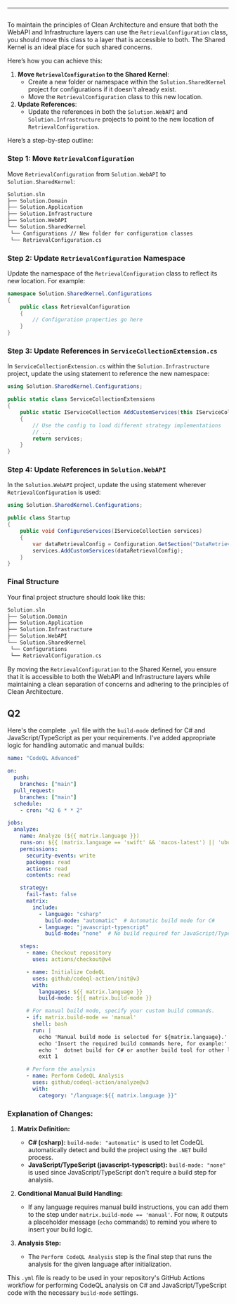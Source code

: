 ---

##

To maintain the principles of Clean Architecture and ensure that both the WebAPI and Infrastructure layers can use the `RetrievalConfiguration` class, you should move this class to a layer that is accessible to both. The Shared Kernel is an ideal place for such shared concerns.

Here’s how you can achieve this:

1. **Move `RetrievalConfiguration` to the Shared Kernel**:
   - Create a new folder or namespace within the `Solution.SharedKernel` project for configurations if it doesn't already exist.
   - Move the `RetrievalConfiguration` class to this new location.
2. **Update References**:
   - Update the references in both the `Solution.WebAPI` and `Solution.Infrastructure` projects to point to the new location of `RetrievalConfiguration`.

Here’s a step-by-step outline:

### Step 1: Move `RetrievalConfiguration`

Move `RetrievalConfiguration` from `Solution.WebAPI` to `Solution.SharedKernel`:

```markdown
Solution.sln  
├── Solution.Domain  
├── Solution.Application  
├── Solution.Infrastructure  
├── Solution.WebAPI  
└── Solution.SharedKernel  
 └── Configurations // New folder for configuration classes  
 └── RetrievalConfiguration.cs
```

### Step 2: Update `RetrievalConfiguration` Namespace

Update the namespace of the `RetrievalConfiguration` class to reflect its new location. For example:

```csharp
namespace Solution.SharedKernel.Configurations
{
    public class RetrievalConfiguration
    {
        // Configuration properties go here
    }
}
```

### Step 3: Update References in `ServiceCollectionExtension.cs`

In `ServiceCollectionExtension.cs` within the `Solution.Infrastructure` project, update the using statement to reference the new namespace:

```csharp
using Solution.SharedKernel.Configurations;

public static class ServiceCollectionExtensions
{
    public static IServiceCollection AddCustomServices(this IServiceCollection services, RetrievalConfiguration config)
    {
        // Use the config to load different strategy implementations
        // ...
        return services;
    }
}
```

### Step 4: Update References in `Solution.WebAPI`

In the `Solution.WebAPI` project, update the using statement wherever `RetrievalConfiguration` is used:

```csharp
using Solution.SharedKernel.Configurations;

public class Startup
{
    public void ConfigureServices(IServiceCollection services)
    {
        var dataRetrievalConfig = Configuration.GetSection("DataRetrieval").Get<RetrievalConfiguration>();
        services.AddCustomServices(dataRetrievalConfig);
    }
}
```

### Final Structure

Your final project structure should look like this:

```markdown
Solution.sln  
├── Solution.Domain  
├── Solution.Application  
├── Solution.Infrastructure  
├── Solution.WebAPI  
└── Solution.SharedKernel  
 └── Configurations  
 └── RetrievalConfiguration.cs
```

By moving the `RetrievalConfiguration` to the Shared Kernel, you ensure that it is accessible to both the WebAPI and Infrastructure layers while maintaining a clean separation of concerns and adhering to the principles of Clean Architecture.

## Q2

Here's the complete `.yml` file with the `build-mode` defined for C# and JavaScript/TypeScript as per your requirements. I've added appropriate logic for handling automatic and manual builds:

```yaml
name: "CodeQL Advanced"

on:
  push:
    branches: ["main"]
  pull_request:
    branches: ["main"]
  schedule:
    - cron: "42 6 * * 2"

jobs:
  analyze:
    name: Analyze (${{ matrix.language }})
    runs-on: ${{ (matrix.language == 'swift' && 'macos-latest') || 'ubuntu-latest' }}
    permissions:
      security-events: write
      packages: read
      actions: read
      contents: read

    strategy:
      fail-fast: false
      matrix:
        include:
          - language: "csharp"
            build-mode: "automatic"  # Automatic build mode for C#
          - language: "javascript-typescript"
            build-mode: "none"  # No build required for JavaScript/TypeScript

    steps:
      - name: Checkout repository
        uses: actions/checkout@v4

      - name: Initialize CodeQL
        uses: github/codeql-action/init@v3
        with:
          languages: ${{ matrix.language }}
          build-mode: ${{ matrix.build-mode }}

      # For manual build mode, specify your custom build commands.
      - if: matrix.build-mode == 'manual'
        shell: bash
        run: |
          echo 'Manual build mode is selected for ${matrix.language}.'
          echo 'Insert the required build commands here, for example:'
          echo '  dotnet build for C# or another build tool for other languages.'
          exit 1

      # Perform the analysis
      - name: Perform CodeQL Analysis
        uses: github/codeql-action/analyze@v3
        with:
          category: "/language:${{ matrix.language }}"
```

### Explanation of Changes:

1. **Matrix Definition:**
   - **C# (csharp):** `build-mode: "automatic"` is used to let CodeQL automatically detect and build the project using the `.NET` build process.
   - **JavaScript/TypeScript (javascript-typescript):** `build-mode: "none"` is used since JavaScript/TypeScript don't require a build step for analysis.

2. **Conditional Manual Build Handling:**
   - If any language requires manual build instructions, you can add them to the step under `matrix.build-mode == 'manual'`. For now, it outputs a placeholder message (`echo` commands) to remind you where to insert your build logic.

3. **Analysis Step:**
   - The `Perform CodeQL Analysis` step is the final step that runs the analysis for the given language after initialization.

This `.yml` file is ready to be used in your repository's GitHub Actions workflow for performing CodeQL analysis on C# and JavaScript/TypeScript code with the necessary `build-mode` settings.